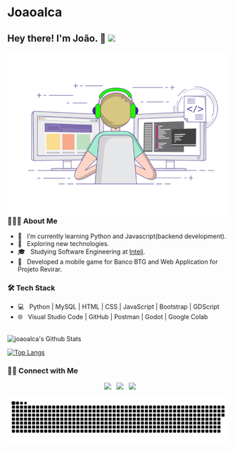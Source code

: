 
# Joaoalca


<h2> Hey there! I'm João. 👋 <img src="https://github.com/souvikguria98/souvikguria98/blob/master/Hi.gif" width="25"></h2>
<img align="right" alt="GIF" src="https://raw.githubusercontent.com/devSouvik/devSouvik/master/gif3.gif" width="500"/>

<h3> 👨🏻‍💻 About Me </h3>

- 🔭 &nbsp; I’m currently learning Python and Javascript(backend development).
- 🤔 &nbsp; Exploring new technologies.
- 🎓 &nbsp; Studying Software Engineering at <a href="https://github.com/Intelihub" target="_blank">Inteli</a>.
- 💼 &nbsp; Developed a mobile game for Banco BTG and Web Application for Projeto Revirar.

<h3>🛠 Tech Stack</h3>

- 💻 &nbsp; Python | MySQL | HTML | CSS | JavaScript | Bootstrap | GDScript  
- 🌐 &nbsp;  Visual Studio Code | GitHub | Postman | Godot | Google Colab

<br>

<img align="center" src="https://github-readme-stats.vercel.app/api?username=joaoalca&include_all_commits=true&count_private=true&show_icons=true&line_height=20&title_color=7A7ADB&icon_color=2234AE&text_color=D3D3D3&bg_color=0,000000,130F40" alt="joaoalca's Github Stats">

</br>

[![Top Langs](https://github-readme-stats.vercel.app/api/top-langs/?username=joaoalca&layout=compact&text_color=daf7dc&bg_color=151515)](https://github.com/joaoalca/github-readme-stats)


<h3> 🤝🏻 Connect with Me </h3>

<p align="center">
&nbsp; <a href="https://www.instagram.com/joao_alcaraz/" target="_blank" rel="noopener noreferrer"><img src="https://img.icons8.com/plasticine/100/000000/instagram-new.png" width="50" /></a>  
&nbsp; <a href="https://www.linkedin.com/in/joao-alcaraz-b36858231/" target="_blank" rel="noopener noreferrer"><img src="https://img.icons8.com/plasticine/100/000000/linkedin.png" width="50" /></a>
&nbsp; <a href="mailto:joao.alcaraz123@gmail.com" target="_blank" rel="noopener noreferrer"><img src="https://img.icons8.com/plasticine/100/000000/gmail.png"  width="50" /></a>
</p>


![](https://github.com/joaoalca/joaoalca/raw/output/github-contribution-grid-snake.svg)





